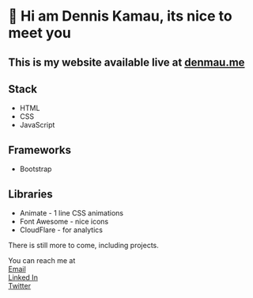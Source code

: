 # 👋 Hi am Dennis Kamau, its nice to meet you

## This is my website available live at <a href="https://www.denmau.me">denmau.me</a>

## Stack

- HTML
- CSS
- JavaScript

## Frameworks

- Bootstrap

## Libraries

- Animate - 1 line CSS animations
- Font Awesome - nice icons
- CloudFlare - for analytics

There is still more to come, including projects.

You can reach me at
<br />
<a href="mailto:dmkamau475@gmail.com" target="_blank" rel="noopener">Email</a>
<br />
<a href="https:www.linkedin.com/in/denmau" target="_blank" rel="noopener">Linked In</a>
<br />
<a href="https:www.twitter.com/denmau6" target="_blank" rel="noopener">Twitter</a>
